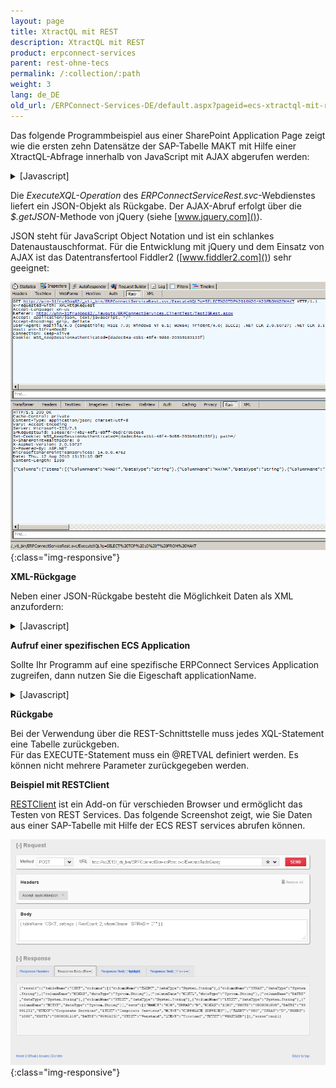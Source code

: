 ```yaml
---
layout: page
title: XtractQL mit REST
description: XtractQL mit REST
product: erpconnect-services
parent: rest-ohne-tecs
permalink: /:collection/:path
weight: 3
lang: de_DE
old_url: /ERPConnect-Services-DE/default.aspx?pageid=ecs-xtractql-mit-rest
---
```


Das folgende Programmbeispiel aus einer SharePoint Application Page zeigt wie die ersten zehn Datensätze der SAP-Tabelle MAKT mit Hilfe einer XtractQL-Abfrage innerhalb von JavaScript mit AJAX abgerufen werden:


<details>
<summary>[Javascript]</summary>
{% highlight javascript %}
$(document).ready(function () {
var q = 'SELECT TOP 10 * FROM MAKT';
$.getJSON('/_vti_bin/ERPConnectServiceRest.svc/ExecuteXQL?q=' + q,
function (data) {
// TODO: Handle JSON response!
});
{% endhighlight %}
</details>

Die *ExecuteXQL-Operation* des *ERPConnectServiceRest.svc*-Webdienstes liefert ein JSON-Objekt als Rückgabe. Der AJAX-Abruf erfolgt über die *$.getJSON*-Methode von jQuery (siehe [www.jquery.com]()). 

JSON steht für JavaScript Object Notation und ist ein schlankes Datenaustauschformat. Für die Entwicklung mit jQuery und dem Einsatz von AJAX ist das Datentransfertool Fiddler2 ([www.fiddler2.com]()) sehr geeignet: 


![ECS-JSON-Fiddler](/img/content/ECS-JSON-Fiddler.png){:class="img-responsive"}

**XML-Rückgage**

Neben einer JSON-Rückgabe besteht die Möglichkeit Daten als XML anzufordern:

<details>
<summary>[Javascript]</summary>
{% highlight javascript %}
$.ajax({
type: 'POST',
url: '/_vti_bin/ERPConnectServiceRest.svc/ExecuteXQLAsXml',
data: '"http://www.theobald-software.com/ERPConnectServices\">
' + q + '
',
processData: false,
dataType: "xml",
contentType: 'text/xml; charset=utf-8',
success: function (xml) {
alert($(xml).text());
}
});
{% endhighlight %}
</details>

**Aufruf einer spezifischen ECS Application**

Sollte Ihr Programm auf eine spezifische ERPConnect Services Application zugreifen, dann nutzen Sie die Eigeschaft applicationName.

<details>
<summary>[Javascript]</summary>
{% highlight javascript %}
$(document).ready(function () {
var q = 'SELECT TOP 10 * FROM MAKT';
$.getJSON('/_vti_bin/ERPConnectServiceRest.svc/ExecuteXQL?applicationName=ECC&q=' + q,
function (data) {
// TODO: Handle JSON response!
});
{% endhighlight %}
</details>

**Rückgabe**

Bei der Verwendung über die REST-Schnittstelle muss jedes XQL-Statement eine Tabelle zurückgeben.<br>
Für das EXECUTE-Statement muss ein @RETVAL definiert werden. Es können nicht mehrere Parameter zurückgegeben werden.

**Beispiel mit RESTClient**

[RESTClient](http://restclient.net/) ist ein Add-on für verschieden Browser und ermöglicht das Testen von REST Services. Das folgende Screenshot zeigt, wie Sie Daten aus einer SAP-Tabelle mit Hilfe der ECS REST services abrufen können. 

![ECS-RESTClient-Table](/img/content/ECS-RESTClient-Table.png){:class="img-responsive"}